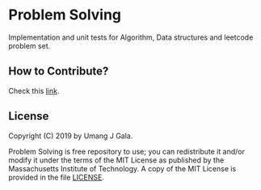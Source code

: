 # Problem Solving

Implementation and unit tests for Algorithm, Data structures and leetcode problem set.

## How to Contribute?

Check this [link](https://github.com/toumangg/problemsolving/wiki/How-to-Contribute%3F).

## License
Copyright (C) 2019 by Umang J Gala.

Problem Solving is free repository to use; you can redistribute it and/or modify
it under the terms of the MIT License as published by the Massachusetts
Institute of Technology. A copy of the MIT License is provided in the file
[LICENSE](LICENSE).